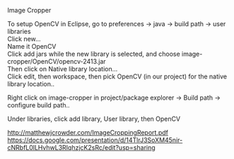 
Image Cropper

To setup OpenCV in Eclipse, go to preferences -> java -> build path -> user libraries<br>
Click new...<br>
Name it OpenCV<br>
Click add jars while the new library is selected, and choose image-cropper/OpenCV/opencv-2413.jar<br>
Then click on Native library location... <br>
Click edit, then workspace, then pick OpenCV (in our project) for the native library location..<br>

Right click on image-cropper in project/package explorer -> Build path -> configure build path..<br>

 
Under libraries, click add library, User library, then OpenCV<br>

http://matthewjcrowder.com/ImageCroppingReport.pdf<br>
https://docs.google.com/presentation/d/14TlrJ3SoXM45nir-cNRbfL0lLHvhwL3RIqhzjcK2sRc/edit?usp=sharing <br>
